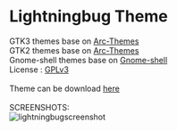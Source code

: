 # Lightningbug Theme
GTK3 themes base on [Arc-Themes](https://github.com/horst3180/arc-theme) </br>
GTK2 themes base on [Arc-Themes](https://github.com/horst3180/arc-theme) </br>
Gnome-shell themes base on [Gnome-shell](https://gitlab.gnome.org/GNOME/gnome-shell/-/tree/gnome-3-38/data/theme) </br>
License : [GPLv3](https://choosealicense.com/licenses/gpl-3.0/)</br></br>
Theme can be download [here](https://www.pling.com/p/1238824/)</br></br>
SCREENSHOTS:</br>
![lightningbugscreenshot](https://i.ibb.co/DpvzB8L/lightningbug-tabs-improve.png "Lightningbug screenshot")</br>


